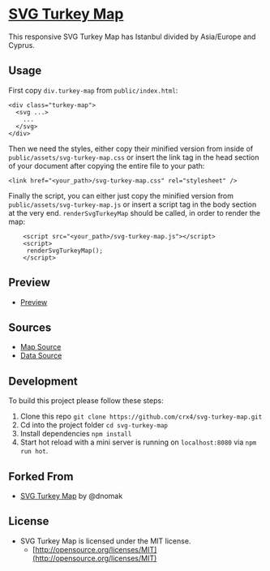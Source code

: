 # [SVG Turkey Map](https://crx4.github.io/svg-turkey-map/public/)

This responsive SVG Turkey Map has Istanbul divided by Asia/Europe and Cyprus. 

## Usage

First copy `div.turkey-map` from `public/index.html`:
```
<div class="turkey-map">
  <svg ...>
    ...
  </svg>
</div>
```
Then we need the styles, either copy their minified version from inside of `public/assets/svg-turkey-map.css` or 
insert the link tag in the head section of your document after copying the entire file to your path: 

```<link href="<your_path>/svg-turkey-map.css" rel="stylesheet" />```

Finally the script, you can either just copy the minified version from `public/assets/svg-turkey-map.js` or
insert a script tag in the body section at the very end. `renderSvgTurkeyMap` should be called, in order to render the map:
```
    <script src="<your_path>/svg-turkey-map.js"></script>
    <script>
     renderSvgTurkeyMap();
    </script>
```
 
## Preview
 - [Preview](https://crx4.github.io/svg-turkey-map/public/)
   
## Sources
 - [Map Source](https://commons.wikimedia.org/wiki/File:Turkey_provinces_blank_gray.svg)
 - [Data Source](https://en.wikipedia.org/wiki/Provinces_of_Turkey#Codes)
 
## Development
To build this project please follow these steps:
 1. Clone this repo `git clone https://github.com/crx4/svg-turkey-map.git`
 1. Cd into the project folder `cd svg-turkey-map`
 1. Install dependencies `npm install`
 1. Start hot reload with a mini server is running on `localhost:8080` via `npm run hot`.
 
## Forked From
 - [SVG Turkey Map](https://github.com/dnomak/svg-turkiye-haritasi) by @dnomak

## License
- SVG Turkey Map is licensed under the MIT license.
  - [http://opensource.org/licenses/MIT](http://opensource.org/licenses/MIT)
